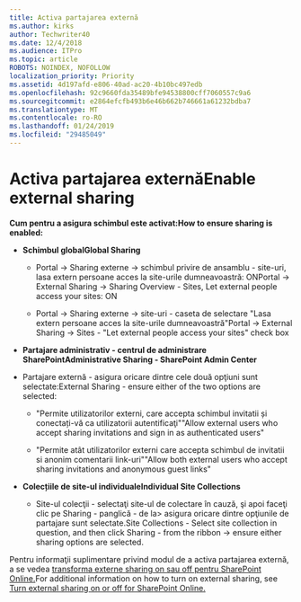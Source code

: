 ```yaml
---
title: Activa partajarea externă
ms.author: kirks
author: Techwriter40
ms.date: 12/4/2018
ms.audience: ITPro
ms.topic: article
ROBOTS: NOINDEX, NOFOLLOW
localization_priority: Priority
ms.assetid: 4d197afd-e806-40ad-ac20-4b10bc497edb
ms.openlocfilehash: 92c9660fda35489bfe94538800cff7060557c9a6
ms.sourcegitcommit: e2864efcfb493b6e46b662b746661a61232bdba7
ms.translationtype: MT
ms.contentlocale: ro-RO
ms.lasthandoff: 01/24/2019
ms.locfileid: "29485049"
---
```

# <a name="enable-external-sharing"></a><span data-ttu-id="3de1a-102">Activa partajarea externă</span><span class="sxs-lookup"><span data-stu-id="3de1a-102">Enable external sharing</span></span>

 <span data-ttu-id="3de1a-103">**Cum pentru a asigura schimbul este activat:**</span><span class="sxs-lookup"><span data-stu-id="3de1a-103">**How to ensure sharing is enabled:**</span></span>
  
- <span data-ttu-id="3de1a-104">**Schimbul global**</span><span class="sxs-lookup"><span data-stu-id="3de1a-104">**Global Sharing**</span></span>
    
  - <span data-ttu-id="3de1a-105">Portal -\> Sharing externe -\> schimbul privire de ansamblu - site-uri, lasa extern persoane acces la site-urile dumneavoastră: ON</span><span class="sxs-lookup"><span data-stu-id="3de1a-105">Portal -\> External Sharing -\> Sharing Overview - Sites, Let external people access your sites: ON</span></span>
    
  - <span data-ttu-id="3de1a-106">Portal -\> Sharing externe -\> site-uri - caseta de selectare "Lasa extern persoane acces la site-urile dumneavoastră"</span><span class="sxs-lookup"><span data-stu-id="3de1a-106">Portal -\> External Sharing -\> Sites - "Let external people access your sites" check box</span></span>
    
- <span data-ttu-id="3de1a-107">**Partajare administrativ - centrul de administrare SharePoint**</span><span class="sxs-lookup"><span data-stu-id="3de1a-107">**Administrative Sharing - SharePoint Admin Center**</span></span>
    
- <span data-ttu-id="3de1a-108">Partajare externă - asigura oricare dintre cele două opţiuni sunt selectate:</span><span class="sxs-lookup"><span data-stu-id="3de1a-108">External Sharing - ensure either of the two options are selected:</span></span>
    
  - <span data-ttu-id="3de1a-109">"Permite utilizatorilor externi, care accepta schimbul invitatii și conectați-vă ca utilizatorii autentificaţi"</span><span class="sxs-lookup"><span data-stu-id="3de1a-109">"Allow external users who accept sharing invitations and sign in as authenticated users"</span></span>
    
  - <span data-ttu-id="3de1a-110">"Permite atât utilizatorilor externi care accepta schimbul de invitatii si anonim comentarii link-uri"</span><span class="sxs-lookup"><span data-stu-id="3de1a-110">"Allow both external users who accept sharing invitations and anonymous guest links"</span></span>
    
- <span data-ttu-id="3de1a-111">**Colecțiile de site-ul individuale**</span><span class="sxs-lookup"><span data-stu-id="3de1a-111">**Individual Site Collections**</span></span>
    
  - <span data-ttu-id="3de1a-112">Site-ul colecţii - selectaţi site-ul de colectare în cauză, şi apoi faceţi clic pe Sharing - panglică - de la\> asigura oricare dintre opţiunile de partajare sunt selectate.</span><span class="sxs-lookup"><span data-stu-id="3de1a-112">Site Collections - Select site collection in question, and then click Sharing - from the ribbon -\> ensure either sharing options are selected.</span></span>
    
<span data-ttu-id="3de1a-113">Pentru informaţii suplimentare privind modul de a activa partajarea externă, a se vedea [transforma externe sharing on sau off pentru SharePoint Online.](https://go.microsoft.com/fwlink/?linkid=2047681&amp;clcid=0x409)</span><span class="sxs-lookup"><span data-stu-id="3de1a-113">For additional information on how to turn on external sharing, see [Turn external sharing on or off for SharePoint Online.](https://go.microsoft.com/fwlink/?linkid=2047681&amp;clcid=0x409)</span></span>
  


